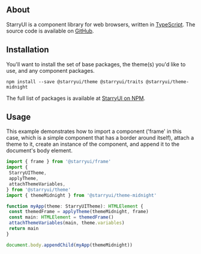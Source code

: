 ## About

StarryUI is a component library for web browsers, written in [TypeScript](https://www.typescriptlang.org/). The source code is available on [GitHub](https://github.com/starryui/starryui).

## Installation

You'll want to install the set of base packages, the theme(s) you'd like to use, and any component packages.

```shell
npm install --save @starryui/theme @starryui/traits @starryui/theme-midnight
```

The full list of packages is available at [StarryUI on NPM](https://www.npmjs.com/org/starryui).

## Usage

This example demonstrates how to import a component ('frame' in this case, which is a simple component that has a border around itself), attach a theme to it, create an instance of the component, and append it to the document's body element.

```ts
import { frame } from '@starryui/frame'
import {
 StarryUITheme,
 applyTheme,
 attachThemeVariables,
} from '@starryui/theme'
import { themeMidnight } from '@starryui/theme-midnight'

function myApp(theme: StarryUITheme): HTMLElement {
 const themedFrame = applyTheme(themeMidnight, frame)
 const main: HTMLElement = themedFrame()
 attachThemeVariables(main, theme.variables)
 return main
}

document.body.appendChild(myApp(themeMidnight))
```

<div class="example0" />

